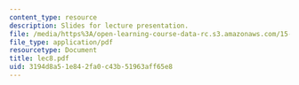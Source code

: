 ```yaml
---
content_type: resource
description: Slides for lecture presentation.
file: /media/https%3A/open-learning-course-data-rc.s3.amazonaws.com/15-511-financial-accounting-summer-2004/3194d8a51e842fa0c43b51963aff65e8_lec8.pdf
file_type: application/pdf
resourcetype: Document
title: lec8.pdf
uid: 3194d8a5-1e84-2fa0-c43b-51963aff65e8
---
```

